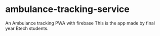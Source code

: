 # ambulance-tracking-service
An Ambulance tracking PWA with firebase
This is the app made by final year Btech students.
